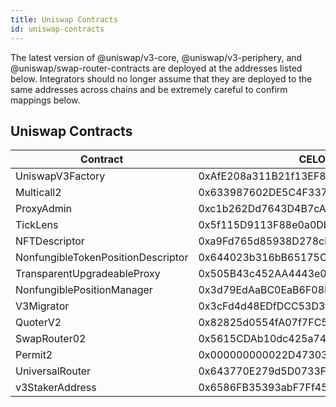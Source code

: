 ```yaml
---
title: Uniswap Contracts
id: uniswap-contracts
---
```


The latest version of @uniswap/v3-core, @uniswap/v3-periphery, and @uniswap/swap-router-contracts are 
deployed at the addresses listed below. Integrators should no longer assume that they are deployed to the 
same addresses across chains and be extremely careful to confirm mappings below.

## Uniswap Contracts

| Contract                           | CELO Address                               | Alfajores Address                          |
| ---------------------------------- | ------------------------------------------ |--------------------------------------------|
| UniswapV3Factory                   | 0xAfE208a311B21f13EF87E33A90049fC17A7acDEc | 0x229Fd76DA9062C1a10eb4193768E192bdEA99572 |
| Multicall2                         | 0x633987602DE5C4F337e3DbF265303A1080324204 | 0x692A12C7C167c44e54c3d381CA3EE91F058Dc404 |
| ProxyAdmin                         | 0xc1b262Dd7643D4B7cA9e51631bBd900a564BF49A | 0xE4d1eBb97Fe5fabFaBbB8C004C424EE12dE8A07d |
| TickLens                           | 0x5f115D9113F88e0a0Db1b5033D90D4a9690AcD3D | 0xFdACaEfB0f85C9BE9d319023453cC85C812d7e1E |
| NFTDescriptor                      | 0xa9Fd765d85938D278cb0b108DbE4BF7186831186 | 0xE3da4F834D45b27AF95600e6546991dC3B50adAC |
| NonfungibleTokenPositionDescriptor | 0x644023b316bB65175C347DE903B60a756F6dd554 | 0xB00B8C3aB078EB0f7DeC6cE19c1a1da5bf4f8d7e |
| TransparentUpgradeableProxy        | 0x505B43c452AA4443e0a6B84bb37771494633Fde9 | 0x9ddD6325FBE93A715B422883cED853CD843f217C |
| NonfungiblePositionManager         | 0x3d79EdAaBC0EaB6F08ED885C05Fc0B014290D95A | 0x0eC9d3C06Bc0A472A80085244d897bb604548824 |
| V3Migrator                         | 0x3cFd4d48EDfDCC53D3f173F596f621064614C582 | 0x245d3F47F55c532dbE9340368855Be631B162cfd |
| QuoterV2                           | 0x82825d0554fA07f7FC52Ab63c961F330fdEFa8E8 | 0x3c1FCF8D6f3A579E98F4AE75EB0adA6de70f5673 |
| SwapRouter02                       | 0x5615CDAb10dc425a742d643d949a7F474C01abc4 | 0x8C456F41A3883bA0ba99f810F7A2Da54D9Ea3EF0 |
| Permit2                            | 0x000000000022D473030F116dDEE9F6B43aC78BA3 | 0x000000000022D473030F116dDEE9F6B43aC78BA3 |
| UniversalRouter                    | 0x643770E279d5D0733F21d6DC03A8efbABf3255B4 | 0x84904B9E85F76a421223565be7b596d7d9A8b8Ce |
| v3StakerAddress                    | 0x6586FB35393abF7Ff454977a9b3c912d218791C6 | 0x8AC47D3e65a3e6aD14596ee7d18ad1d1aA53208F |
